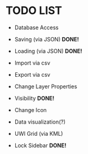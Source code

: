 # TODO LIST

* Database Access
* Saving (via JSON) **DONE!**
* Loading (via JSON) **DONE!**
* Import via csv
* Export via csv


* Change Layer Properties
 * Visibility **DONE!**
 * Change Icon
 
* Data visualization(?)
* UWI Grid (via KML)
* Lock Sidebar **DONE!**
